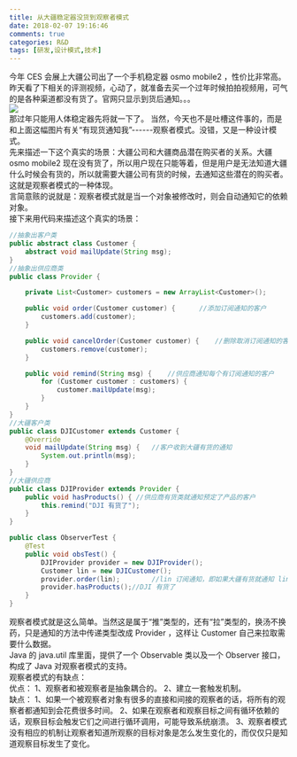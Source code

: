 ```yaml
---
title: 从大疆稳定器没货到观察者模式
date: 2018-02-07 19:16:46
comments: true
categories: R&D
tags: [研发,设计模式,技术]
---
```

今年 CES 会展上大疆公司出了一个手机稳定器 osmo mobile2 ，性价比非常高。昨天看了下相关的评测视频，心动了，就准备去买一个过年时候拍拍视频用，可气的是各种渠道都没有货了。官网只显示到货后通知。。。  
![](http://wx3.sinaimg.cn/mw690/ad108d28gy1fo82w06trlj20rr0af3z9.jpg)  
那过年只能用人体稳定器先将就一下了。<!--more-->
当然，今天也不是吐槽这件事的，而是和上面这幅图片有关“有现货通知我”------观察者模式。没错，又是一种设计模式。  
先来描述一下这个真实的场景：大疆公司和大疆商品潜在购买者的关系。大疆 osmo mobile2 现在没有货了，所以用户现在只能等着，但是用户是无法知道大疆什么时候会有货的，所以就需要大疆公司有货的时候，去通知这些潜在的购买者。这就是观察者模式的一种体现。  
言简意赅的说就是：观察者模式就是当一个对象被修改时，则会自动通知它的依赖对象。  
接下来用代码来描述这个真实的场景：  
```java
//抽象出客户类
public abstract class Customer {
    abstract void mailUpdate(String msg);
}
//抽象出供应商类
public class Provider {

    private List<Customer> customers = new ArrayList<Customer>();

    public void order(Customer customer) {      //添加订阅通知的客户
        customers.add(customer);
    }

    public void cancelOrder(Customer customer) {    //删除取消订阅通知的客户
        customers.remove(customer);
    }

    public void remind(String msg) {    //供应商通知每个有订阅通知的客户
        for (Customer customer : customers) {
            customer.mailUpdate(msg);
        }
    }
}
//大疆客户类
public class DJICustomer extends Customer {
    @Override
    void mailUpdate(String msg) {   //客户收到大疆有货的通知
        System.out.println(msg);
    }
}
//大疆供应商
public class DJIProvider extends Provider {
    public void hasProducts() { //供应商有货类就通知预定了产品的客户
        this.remind("DJI 有货了");
    }
}

public class ObserverTest {
    @Test
    public void obsTest() {
        DJIProvider provider = new DJIProvider();
        Customer lin = new DJICustomer();
        provider.order(lin);        //lin 订阅通知，即如果大疆有货就通知 lin。
        provider.hasProducts();//DJI 有货了
    }
}
```
观察者模式就是这么简单。当然这是属于“推”类型的，还有“拉”类型的，换汤不换药，只是通知的方法中传递类型改成 Provider ，这样让 Customer 自己来拉取需要什么数据。  
Java 的 java.util 库里面，提供了一个 Observable 类以及一个 Observer 接口，构成了 Java 对观察者模式的支持。  
观察者模式的有缺点：  
优点： 1、观察者和被观察者是抽象耦合的。 2、建立一套触发机制。  
缺点： 1、如果一个被观察者对象有很多的直接和间接的观察者的话，将所有的观察者都通知到会花费很多时间。 2、如果在观察者和观察目标之间有循环依赖的话，观察目标会触发它们之间进行循环调用，可能导致系统崩溃。 3、观察者模式没有相应的机制让观察者知道所观察的目标对象是怎么发生变化的，而仅仅只是知道观察目标发生了变化。